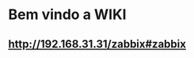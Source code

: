 <!-- TITLE: Home -->
<!-- SUBTITLE: A quick summary of Home -->

# Bem vindo a WIKI

## http://192.168.31.31/zabbix#zabbix


